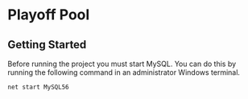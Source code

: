 # Playoff Pool

## Getting Started
Before running the project you must start MySQL. You can do this by running the following command in an administrator Windows terminal.
```
net start MySQL56
```


